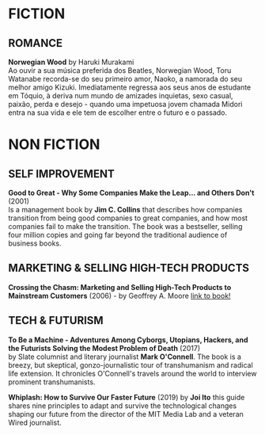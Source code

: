 # FICTION
## ROMANCE
**Norwegian Wood** by Haruki Murakami  
Ao ouvir a sua música preferida dos Beatles, Norwegian Wood, Toru Watanabe recorda-se do seu primeiro amor, Naoko, a namorada do seu melhor amigo Kizuki. Imediatamente regressa aos seus anos de estudante em Tóquio, à deriva num mundo de amizades inquietas, sexo casual, paixão, perda e desejo - quando uma impetuosa jovem chamada Midori entra na sua vida e ele tem de escolher entre o futuro e o passado.

# NON FICTION

## SELF IMPROVEMENT
**Good to Great - Why Some Companies Make the Leap... and Others Don't** (2001)  
Is a management book by **Jim C. Collins** that describes how companies transition from being good companies to great companies, and how most companies fail to make the transition. The book was a bestseller, selling four million copies and going far beyond the traditional audience of business books.  

## MARKETING & SELLING HIGH-TECH PRODUCTS
**Crossing the Chasm: Marketing and Selling High-Tech Products to Mainstream Customers** (2006) - by Geoffrey A. Moore 
[link to book!](https://www.amazon.com/Crossing-Chasm-Marketing-High-Tech-Mainstream/dp/0060517123)

## TECH & FUTURISM
**To Be a Machine - Adventures Among Cyborgs, Utopians, Hackers, and the Futurists Solving the Modest Problem of Death** (2017)  
by Slate columnist and literary journalist **Mark O'Connell**. The book is a breezy, but skeptical, gonzo-journalistic tour of transhumanism and radical life extension. It chronicles O'Connell's travels around the world to interview prominent transhumanists.

**Whiplash: How to Survive Our Faster Future** (2019)
by **Joi Ito** this guide shares nine principles to adapt and survive the technological changes shaping our future from the director of the MIT Media Lab and a veteran Wired journalist.
